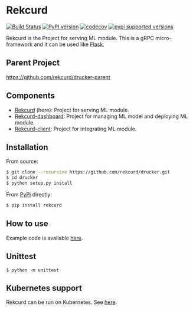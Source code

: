 # Rekcurd

[![Build Status](https://travis-ci.com/rekcurd/drucker.svg?branch=master)](https://travis-ci.com/rekcurd/drucker)
[![PyPI version](https://badge.fury.io/py/rekcurd.svg)](https://badge.fury.io/py/rekcurd)
[![codecov](https://codecov.io/gh/rekcurd/drucker/branch/master/graph/badge.svg)](https://codecov.io/gh/rekcurd/drucker "Non-generated packages only")
[![pypi supported versions](https://img.shields.io/pypi/pyversions/rekcurd.svg)](https://pypi.python.org/pypi/rekcurd)

Rekcurd is the Project for serving ML module. This is a gRPC micro-framework and it can be used like [Flask](http://flask.pocoo.org/). 


## Parent Project
https://github.com/rekcurd/drucker-parent


## Components
- [Rekcurd](https://github.com/rekcurd/drucker) (here): Project for serving ML module.
- [Rekcurd-dashboard](https://github.com/rekcurd/drucker-dashboard): Project for managing ML model and deploying ML module.
- [Rekcurd-client](https://github.com/rekcurd/drucker-client): Project for integrating ML module. 


## Installation
From source:

```bash
$ git clone --recursive https://github.com/rekcurd/drucker.git
$ cd drucker
$ python setup.py install
```

From [PyPi](https://pypi.org/project/rekcurd/) directly:

```bash
$ pip install rekcurd
```

## How to use
Example code is available [here](https://github.com/rekcurd/drucker-example).


## Unittest
```
$ python -m unittest
```

## Kubernetes support
Rekcurd can be run on Kubernetes. See [here](https://github.com/rekcurd/drucker-parent).
